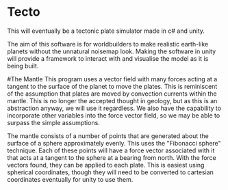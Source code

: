 # Tecto
This will eventually be a tectonic plate simulator made in c# and unity.

The aim of this software is for worldbuilders to make realistic earth-like planets without the unnatural noisemap look.
Making the software in unity will provide a framework to interact with and visualise the model as it is being built.

#The Mantle
This program uses a vector field with many forces acting at a tangent to the surface of the planet to move the plates. This is reminiscent of the assumption that plates are moved by convection currents within the mantle. This is no longer the accepted thought in geology, but as this is an abstraction anyway, we will use it regardless. We also have the capability to incorporate other variables into the force vector field, so we may be able to surpass the simple assumptions.

The mantle consists of a number of points that are generated about the surface of a sphere approximately evenly. This uses the "Fibonacci sphere" technique. Each of these points will have a force vector associated with it that acts at a tangent to the sphere at a bearing from north. With the force vectors found, they can be applied to each plate. This is easiest using spherical coordinates, though they will need to be converted to cartesian coordinates eventually for unity to use them.
